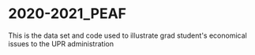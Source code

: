 # 2020-2021_PEAF
This is the data set and code used to illustrate grad student's economical issues to the UPR administration 
